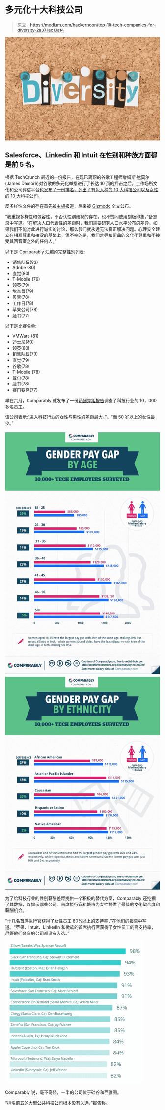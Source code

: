 # 多元化十大科技公司

> 原文：<https://medium.com/hackernoon/top-10-tech-companies-for-diversity-2a371ac10af4>

![](img/2d96fce3f3eed8c9b2f1fe1d29b1c069.png)

## Salesforce、Linkedin 和 Intuit 在性别和种族方面都是前 5 名。

根据 TechCrunch 最近的一份报告，在现已离职的谷歌工程师詹姆斯·达莫尔(James Damore)对谷歌的多元化举措进行了长达 10 页的抨击之后，工作场所文化和公司评估平台[也发布了一份排名，列出了有色人种的 10 大科技公司以及女性的 10 大科技公司。](https://medium.com/u/84433c36a468?source=post_page-----2a371ac10af4--------------------------------)

反多样性文件的存在首先被[主板](https://motherboard.vice.com/en_us/article/kzbm4a/employees-anti-diversity-manifesto-goes-internally-viral-at-google)报道，后来被 [Gizmodo](http://gizmodo.com/exclusive-heres-the-full-10-page-anti-diversity-screed-1797564320) 全文公布。

“我重视多样性和包容性，不否认性别歧视的存在，也不赞同使用刻板印象，”备忘录中写道。“在解决人口代表性的差距时，我们需要研究人口水平分布的差异。如果我们不能对此进行诚实的讨论，那么我们就永远无法真正解决问题。心理安全建立在相互尊重和接受的基础上，但不幸的是，我们羞辱和歪曲的文化不尊重和不接受其回音室之外的任何人。”

以下是 Comparably 汇编的完整性别列表:

*   销售队伍(82)
*   Adobe (80)
*   直觉(80)
*   T-Mobile (79)
*   领英(79)
*   埃森哲(79)
*   贝宝(78)
*   工作日(78)
*   苹果公司(78)
*   脸书(77)

以下是比赛名单:

*   VMWare (81)
*   迪士尼(80)
*   领英(80)
*   销售队伍(79)
*   直觉(79)
*   谷歌(78)
*   T-Mobile (78)
*   戴尔(78)
*   脸书(78)
*   赛门铁克(77)

早在六月，Comparably 就发布了一份[薪酬差距报告](https://www.comparably.com/blog/the-gender-pay-gap-in-tech/)调查了科技行业的 10，000 多名员工。

该公司表示:“进入科技行业的女性与男性的差距最大。”。“而 50 岁以上的女性最少。”

![](img/a285818033bc61ed18f05b5b669d6f66.png)![](img/0aa0284468ed8159d1a36ea99b684a0a.png)

为了给科技行业的性别薪酬差距提供一个积极的替代方案，Comparably 还挖掘了其数据，以揭示哪些公司、首席执行官和城市为女性提供了最佳的文化契合度和薪酬机会。

“十几名首席执行官获得了女性员工 80%以上的支持率，”[在他们的报告](https://www.comparably.com/blog/women-in-tech-study/)中写道。“苹果、Intuit、LinkedIn 和微软的首席执行官获得了女性员工的高支持率，尽管他们各自的公司都没有入选。”

![](img/4399615eb4e650cff94668eb576605e0.png)

Comparably 说，毫不奇怪，一半的公司位于硅谷和西雅图。

“排名前五的大型公共科技公司根本没有入选，”报告称。